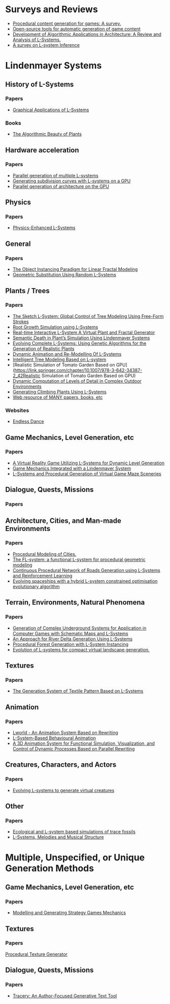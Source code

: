 # Surveys and Reviews
- [Procedural content generation for games: A survey.](https://course.ccs.neu.edu/cs5150f13/readings/hendrikx_pcgg.pdf)
- [Open-source tools for automatic generation of game content](https://helda.helsinki.fi/server/api/core/bitstreams/ded106d0-29ea-4865-828f-05e1b234678c/content)
- [Development of Algorithmic Applications in Architecture: A Review and Analysis of L-Systems.](https://www.bagh-sj.com/jufile?ar_sfile=1937904)
- [A survey on L-system Inference](https://infocomp.dcc.ufla.br/index.php/infocomp/article/view/268)

# Lindenmayer Systems
## History of L-Systems
### Papers
- [Graphical Applications of L-Systems](http://algorithmicbotany.org/papers/graphical.gi86.pdf)

### Books
- [The Algorithmic Beauty of Plants](http://algorithmicbotany.org/papers/abop/abop.pdf)


## Hardware acceleration
### Papers
- [Parallel generation of multiple L-systems](https://www.sciencedirect.com/science/article/pii/S0097849310000828)
- [Generating subdivision curves with L-systems on a GPU](http://algorithmicbotany.org/papers/subgpu.sig2003.pdf)
- [Parallel generation of architecture on the GPU](https://onlinelibrary.wiley.com/doi/epdf/10.1111/cgf.12312?saml_referrer)

## Physics
### Papers
- [Physics-Enhanced L-Systems](https://otik.uk.zcu.cz/bitstream/11025/15764/1/R195.pdf)

## General
### Papers
- [The Object Instancing Paradigm for Linear Fractal
Modeling](https://citeseerx.ist.psu.edu/document?repid=rep1&type=pdf&doi=dbf86450e8da0fa8004fb5bd86d01f95a9d2a225)
- [Geometric Substitution Using Random L-Systems](https://www.sciencedirect.com/science/article/pii/S0097849396000453)


## Plants / Trees
### Papers
- [The Sketch L-System: Global Control of Tree Modeling Using Free-Form Strokes](https://link.springer.com/chapter/10.1007/11795018_13)
- [Root Growth Simulation using L-Systems](https://citeseerx.ist.psu.edu/document?repid=rep1&type=pdf&doi=6a394b5530c3f7eb9b729e3b00cdf04b1112700c)
- [Real-time Interactive L-System A Virtual Plant and Fractal Generator](https://d1wqtxts1xzle7.cloudfront.net/108113080/50f5ebad9c87874889486dd26e8265807fa3-libre.pdf?1701377142=&response-content-disposition=inline%3B+filename%3DREAL_TIME_INTERACTIVE_L_SYSTEM_A_Virtual.pdf&Expires=1728242399&Signature=V7CXtfdH4PcZi1lnLTI~RaHQ6i8rdBVbEXBEZwzZmRprfx18j9sr~-clJbI6sPAMK9orobh1VXvD0Z6zl0ixVfcDj4fZ1UuKskYA82YgGCBU9Mbm~1ggoT16poifz6dVoz-RrMlvs0Vv~dCzgZpwSshCWc7RkiDv9VBksPu14RASRvatTg6CTWUMy5naeDxLaZRRI0xcJU35c29A9voVx2KuD0GEOaC2FW2Lsrsam8Q4zj0vhecehbUzcnVqC4xF4zqj-d5KzgPg0aGyWXQ19hHw9hhG0t2RlM0ELw2qQLUvyeeEPz~KKgs-Ii7v1Ix-iyDwKAHEKTNkHIEmHOv90Q__&Key-Pair-Id=APKAJLOHF5GGSLRBV4ZA)
- [Semantic Death in Plant’s Simulation Using Lindenmayer Systems](https://www.niclab.mx/portal/sites/default/files/SemanticDeathInPlantSimulationUsingLindenmayerSystems_0.pdf)
- [Evolving Complete L-Systems: Using Genetic Algorithms for the Generation of Realistic Plants](https://link.springer.com/chapter/10.1007/978-3-319-90418-4_2)
- [Dynamic Animation and Re-Modelling Of L-Systems](https://nccastaff.bournemouth.ac.uk/jmacey/OldWeb/MastersProjects/MSc09/Hampshire/thesis.pdf)
- [Intelligent Tree Modeling Based on L-system](https://www.researchgate.net/publication/216337877_Intelligent_Tree_Modeling_Based_on_L-system)
- [Realistic Simulation of Tomato Garden Based on GPU](https://link.springer.com/chapter/10.1007/978-3-642-34387-2_42Realistic Simulation of Tomato Garden Based on GPU)
- [Dynamic Computation of Levels of Detail in Complex Outdoor Environments](https://citeseerx.ist.psu.edu/document?repid=rep1&type=pdf&doi=2d21caeaa38e00e6d3b2d416a6cdd55329c14fd4)
- [Generating Climbing Plants Using L-Systems](https://www.researchgate.net/profile/Olatunji-Omisore/post/Is-there-any-good-and-detailed-practical-material-on-L-System-for-plant-growth-and-development-apart-from-the-Algorithmic-beauty-of-plants/attachment/59d6246879197b8077982be7/AS%3A312719578730500%401451569565592/download/climbingplants.pdf)
- [Web resource of MANY papers, books, etc](http://algorithmicbotany.org/papers/)


### Websites
- [Endless Dance](http://project.laboiteatortue.com/endlessdance/goldenmetamorphosis/)

## Game Mechanics, Level Generation, etc
### Papers
- [A Virtual Reality Game Utilizing L-Systems for Dynamic Level Generation](https://www.jait.us/uploadfile/2024/JAIT-V15N2-276.pdf)
- [Game Mechanics Integrated with a Lindenmayer System](https://www.diva-portal.org/smash/get/diva2:832913/FULLTEXT01.pdf)
- [L-Systems and Procedural Generation of Virtual Game Maze Sceneries](https://www.sbgames.org/sbgames2017/papers/ComputacaoShort/174978.pdf)

## Dialogue, Quests, Missions
### Papers


## Architecture, Cities, and Man-made Environments
### Papers
- [Procedural Modeling of Cities.](https://web.archive.org/web/20060114082225/http://www.vision.ee.ethz.ch/~pmueller/documents/procedural_modeling_of_cities__siggraph2001.pdf)
- [The FL-system: a functional L-system for
procedural geometric modeling](https://d1wqtxts1xzle7.cloudfront.net/4624367/10.1.1.102.1785-libre.pdf?1390837728=&response-content-disposition=inline%3B+filename%3DThe_FL_system_a_functional_L_system_for.pdf&Expires=1728242864&Signature=cVB6tF7pygRuPGYtHbBg3dVKtCJEw4CCa696Lejhvobug0C1TGP6BNwBFbcFHBdnxNG5t36mA6OFfhlsgTrO7ht4ursvXkE0iVQ0Geyh0fXnz9i~VysuwZGPbyDDeJX7lCgAkWFiX1riPCP7iFE8yvwcdL6DvvoBk4vJ6V6QjcQ0Vc9j7E7lP8FPwMGRWScMpiE2Pdta09AnzZZ3aWSPsHg9uKorOldkvUO7OgfPprQLQZHLSnzmzg0KciPjp5Z9A1YFPM8BDuENqIkolh~kJGCfcyCkJ~UzrE-38QiRbNFGDavH1OrKDf2~RAYUXdCJPizNzLqbydKI31EvvUIUAA__&Key-Pair-Id=APKAJLOHF5GGSLRBV4ZA)
- [Continuous Procedural Network of Roads Generation using L-Systems and Reinforcement Learning](https://www.scitepress.org/Papers/2022/112683/112683.pdf)
- [Evolving spaceships with a hybrid L-system constrained optimisation evolutionary algorithm](https://dl.acm.org/doi/abs/10.1145/3520304.3528775)


## Terrain, Environments, Natural Phenomena
### Papers
- [Generation of Complex Underground Systems for Application in Computer Games with Schematic Maps and L-Systems](https://link.springer.com/chapter/10.1007/978-3-319-46418-3_1)
- [An Approach for River Delta Generation Using L-Systems](https://core.ac.uk/download/pdf/322445609.pdf)
- [Procedural Forest Generation with L-System
Instancing](https://nccastaff.bmth.ac.uk/jmacey/MastersProject/MSc19/02/MastersReport.pdf)
- [Evolution of L-systems for compact virtual landscape generation.](https://www.researchgate.net/publication/221007670_Evolution_of_L-systems_for_compact_virtual_landscape_generation)

## Textures
### Papers
- [The Generation System of Textile Pattern Based on L-Systems](https://www.atlantis-press.com/proceedings/icmcs-18/25904158)

## Animation
### Papers
- [Lworld - An Animation System Based on Rewriting](https://citeseerx.ist.psu.edu/document?repid=rep1&type=pdf&doi=1e8e82cc742e832f6182f9415835894e35f670a4)
- [L-System-Based Behavioural Animation](https://books.google.co.uk/books?hl=en&lr=&id=gtBKDwAAQBAJ&oi=fnd&pg=PA133&dq=L_System+effect&ots=SkRWYIsM2z&sig=-uY2bnc-za8-TSlFKjtw7hLwb9k&redir_esc=y#v=onepage&q=L_System%20effect&f=false)
- [A 3D Animation System for Functional Simulation, Visualization, and Control of Dynamic Processes Based on Parallel Rewriting](https://citeseerx.ist.psu.edu/document?repid=rep1&type=pdf&doi=9b3c2d856ee58b62d39be4f1af39a36554380276)

## Creatures, Characters, and Actors
### Papers
- [Evolving L-systems to generate virtual creatures](https://www.sciencedirect.com/science/article/pii/S0097849301001571)

## Other
### Papers
- [Ecological and L-system based simulations of trace fossils](https://www.sciencedirect.com/science/article/pii/S0031018202006788)
- [L-Systems, Melodies and Musical Structure](https://www.jstor.org/stable/1513178)

# Multiple, Unspecified, or Unique Generation Methods

## Game Mechanics, Level Generation, etc
### Papers
- [Modelling and Generating Strategy Games Mechanics](https://pure.itu.dk/ws/files/39501070/thesis.pdf)

## Textures
### Papers
[Procedural Texture Generator](https://theses.cz/id/rpqm13/25080.pdf)

## Dialogue, Quests, Missions
### Papers
- [Tracery: An Author-Focused Generative Text Tool](https://link.springer.com/chapter/10.1007/978-3-319-27036-4_14)
